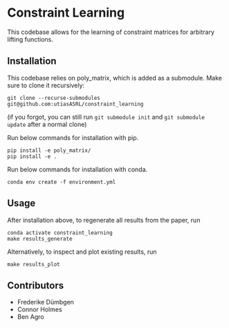# Constraint Learning

This codebase allows for the learning of constraint matrices for arbitrary lifting functions.


## Installation

This codebase relies on poly_matrix, which is added as a submodule. Make sure to clone it recursively:
```
git clone --recurse-submodules git@github.com:utiasASRL/constraint_learning
```
(if you forgot, you can still run `git submodule init` and `git submodule update` after a normal clone)


Run below commands for installation with pip.
```
pip install -e poly_matrix/
pip install -e .
```
Run below commands for installation with conda.
```
conda env create -f environment.yml
```

## Usage

After installation above, to regenerate all results from the paper, run 
```
conda activate constraint_learning 
make results_generate
```

Alternatively, to inspect and plot existing results, run
```
make results_plot
```

## Contributors

- Frederike Dümbgen
- Connor Holmes
- Ben Agro
